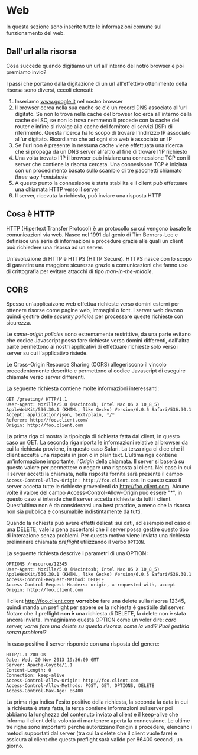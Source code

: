 # Web

In questa sezione sono inserite tutte le informazioni comune sul funzionamento del web.

## Dall'url alla risorsa

Cosa succede quando digitiamo un url all'interno del notro browser e poi premiamo invio?

I passi che portano dalla digitazione di un url all'effettivo ottenimento della risorsa sono diversi, eccoli elencati:

1. Inseriamo www.google.it nel nostro browser
2. Il browser cerca nella sua cache se c'è un record DNS associato all'url digitato. Se non lo trova nella cache del browser loc erca all'interno della cache del SO, se non lo trova nemmeno li procede con la cache del router e infine si rivolge alla cache del fornitore di servizi (ISP) di riferimento. Questa ricerca ha lo scopo di trovare l'indirizzo IP associato all'ur digitato. Ricordiamo che ad ogni sito web è associato un IP
3. Se l'url non è presente in nessuna cache viene effettuata una ricerca che si propaga da un DNS server all'altro al fine di trovare l'IP richiesto
4. Una volta trovato l'IP il browser può iniziare una connessione TCP con il server che contiene la risorsa cercata. Una connesisone TCP è iniziata con un procedimento basato sullo scambio di tre pacchetti chiamato _three way handshake_
5. A questo punto la connesisone è stata stabilita e il client può effettuare una chiamata HTTP verso il server
6. Il server, ricevuta la richiesta, può inviare una risposta HTTP

## Cosa è HTTP

HTTP (Hipertext Transfer Protocol) è un protocollo su cui vengono basate le comunicazioni via web. Nasce nel 1991 dal genio di Tim Berners-Lee e definisce una serie di informazioni e procedure grazie alle quali un client può richiedere una risorsa ad un server.

Un'evoluzione di HTTP è HTTPS (HTTP Secure). HTTPS nasce con lo scopo di garantire una maggiore sicurezza grazie a comunicazioni che fanno uso di crittografia per evitare attacchi di tipo _man-in-the-middle_.


## CORS

Spesso un'applicaizone web effettua richieste verso domini esterni per ottenere risorse come pagine web, immagini o font. I server web devono quindi gestire delle _security policies_ per processare queste richieste con sicurezza. 

Le _same-origin policies_ sono estremamente restrittive, da una parte evitano che codice Javascript possa fare richieste verso domini differenti, dall'altra parte permettono ai nostri applicativi di effettuare richieste solo verso i server su cui l'applicativo risiede.

Le Cross-Origin Resource Sharing (CORS) allegeriscono il vincolo precedentemente descritto e permettono al codice Javascript di eseguire chiamate verso server differenti.

La seguente richiesta contiene molte informazioni interessanti:
```
GET /greeting/ HTTP/1.1
User-Agent: Mozilla/5.0 (Macintosh; Intel Mac OS X 10_8_5) AppleWebKit/536.30.1 (KHTML, like Gecko) Version/6.0.5 Safari/536.30.1
Accept: application/json, text/plain, */*
Referer: http://foo.client.com/
Origin: http://foo.client.com
```

La prima riga ci mostra la tipologia di richiesta fatta dal client, in questo caso un GET.
La seconda riga riporta le informazioni relative al browser da cui la richiesta proviene, in questo caso Safari.
La terza riga ci dice che il client accetta una risposta in json o in plain text.
L'ultima riga contiene un'informazione importante, l'_Origin_ della chiamata. Il server si baserà su questo valore per permettere o negare una risposta al client. Nel caso in cui il server accetti la chiamata, nella risposta fornita sarà presente il campo `Access-Control-Allow-Origin: http://foo.client.com`. In questo caso il server accetta tutte le richieste provenienti da http://foo.client.com. Alcune volte il valore del campo Access-Control-Allow-Origin può essere "*", in questo caso si intende che il server accetta richieste da tutti i client. Quest'ultima non è da considerarsi una best practice, a meno che la risorsa non sia pubblica e consumabile indistintamente da tutti.

Quando la richiesta può avere effetti delicati sui dati, ad esempio nel caso di una DELETE, vale la pena accertarsi che il server possa gestire questo tipo di interazione senza problemi. Per questo motivo viene inviata una richiesta preliminare chiamata _preflight_ utilizzando il verbo `OPTION`.

La seguente richiesta descrive i parametri di una OPTION:
```
OPTIONS /resource/12345
User-Agent: Mozilla/5.0 (Macintosh; Intel Mac OS X 10_8_5) AppleWebKit/536.30.1 (KHTML, like Gecko) Version/6.0.5 Safari/536.30.1
Access-Control-Request-Method: DELETE
Access-Control-Request-Headers: origin, x-requested-with, accept
Origin: http://foo.client.com
```

Il client http://foo.client.com **vorrebbe** fare una delete sulla risorsa 12345, quindi manda un preflight per sapere se la richiesta è gestibile dal server. Notare che il preflight **non è** una richiesta di DELETE, la delete non è stata ancora inviata. Immaginiamo questa OPTION come un voler dire: _caro server, vorrei fare una delete su questa risorsa, come la vedi? Puoi gestirla senza problemi?_

In caso positivo il server risponde con una risposta del genere:
```
HTTP/1.1 200 OK
Date: Wed, 20 Nov 2013 19:36:00 GMT
Server: Apache-Coyote/1.1
Content-Length: 0
Connection: keep-alive
Access-Control-Allow-Origin: http://foo.client.com
Access-Control-Allow-Methods: POST, GET, OPTIONS, DELETE
Access-Control-Max-Age: 86400
```

La prima riga indica l'esito positivo della richiesta, la seconda la data in cui la richiesta è stata fatta,
la terza contiene informazioni sul server poi abbiamo la lunghezza del contenuto inviato al client e il keep-alive che informa il client della volontà di mantenere aperta la connessione.
Le ultime tre righe sono importanti perchè autorizzano l'origin a procedere, elencano i metodi supportati dal server (tra cui la delete che il client vuole fare) e assicura al client che questo preflight sarà valido per 86400 secondi, un giorno. 